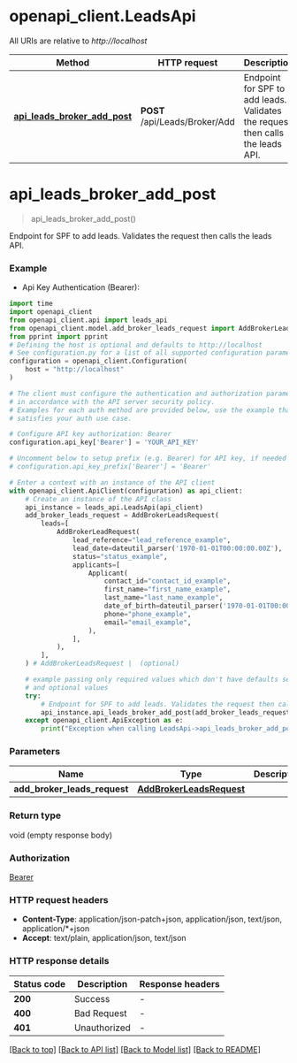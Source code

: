 # openapi_client.LeadsApi

All URIs are relative to *http://localhost*

Method | HTTP request | Description
------------- | ------------- | -------------
[**api_leads_broker_add_post**](LeadsApi.md#api_leads_broker_add_post) | **POST** /api/Leads/Broker/Add | Endpoint for SPF to add leads. Validates the request then calls the leads API.


# **api_leads_broker_add_post**
> api_leads_broker_add_post()

Endpoint for SPF to add leads. Validates the request then calls the leads API.

### Example

* Api Key Authentication (Bearer):
```python
import time
import openapi_client
from openapi_client.api import leads_api
from openapi_client.model.add_broker_leads_request import AddBrokerLeadsRequest
from pprint import pprint
# Defining the host is optional and defaults to http://localhost
# See configuration.py for a list of all supported configuration parameters.
configuration = openapi_client.Configuration(
    host = "http://localhost"
)

# The client must configure the authentication and authorization parameters
# in accordance with the API server security policy.
# Examples for each auth method are provided below, use the example that
# satisfies your auth use case.

# Configure API key authorization: Bearer
configuration.api_key['Bearer'] = 'YOUR_API_KEY'

# Uncomment below to setup prefix (e.g. Bearer) for API key, if needed
# configuration.api_key_prefix['Bearer'] = 'Bearer'

# Enter a context with an instance of the API client
with openapi_client.ApiClient(configuration) as api_client:
    # Create an instance of the API class
    api_instance = leads_api.LeadsApi(api_client)
    add_broker_leads_request = AddBrokerLeadsRequest(
        leads=[
            AddBrokerLeadRequest(
                lead_reference="lead_reference_example",
                lead_date=dateutil_parser('1970-01-01T00:00:00.00Z'),
                status="status_example",
                applicants=[
                    Applicant(
                        contact_id="contact_id_example",
                        first_name="first_name_example",
                        last_name="last_name_example",
                        date_of_birth=dateutil_parser('1970-01-01T00:00:00.00Z'),
                        phone="phone_example",
                        email="email_example",
                    ),
                ],
            ),
        ],
    ) # AddBrokerLeadsRequest |  (optional)

    # example passing only required values which don't have defaults set
    # and optional values
    try:
        # Endpoint for SPF to add leads. Validates the request then calls the leads API.
        api_instance.api_leads_broker_add_post(add_broker_leads_request=add_broker_leads_request)
    except openapi_client.ApiException as e:
        print("Exception when calling LeadsApi->api_leads_broker_add_post: %s\n" % e)
```


### Parameters

Name | Type | Description  | Notes
------------- | ------------- | ------------- | -------------
 **add_broker_leads_request** | [**AddBrokerLeadsRequest**](AddBrokerLeadsRequest.md)|  | [optional]

### Return type

void (empty response body)

### Authorization

[Bearer](../README.md#Bearer)

### HTTP request headers

 - **Content-Type**: application/json-patch+json, application/json, text/json, application/*+json
 - **Accept**: text/plain, application/json, text/json


### HTTP response details
| Status code | Description | Response headers |
|-------------|-------------|------------------|
**200** | Success |  -  |
**400** | Bad Request |  -  |
**401** | Unauthorized |  -  |

[[Back to top]](#) [[Back to API list]](../README.md#documentation-for-api-endpoints) [[Back to Model list]](../README.md#documentation-for-models) [[Back to README]](../README.md)

